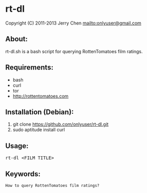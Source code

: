 rt-dl
=====

Copyright (C) 2011-2013 Jerry Chen <mailto:onlyuser@gmail.com>

About:
------

rt-dl.sh is a bash script for querying RottenTomatoes film ratings.

Requirements:
-------------

* bash
* curl
* tor
* http://rottentomatoes.com

Installation (Debian):
----------------------

1. git clone https://github.com/onlyuser/rt-dl.git
2. sudo aptitude install curl

Usage:
------

<pre>
rt-dl &lt;FILM_TITLE&gt;
</pre>

Keywords:
---------

    How to query RottenTomatoes film ratings?
